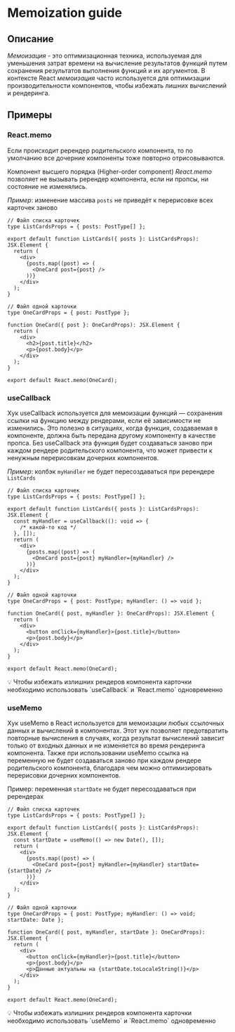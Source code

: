 # Memoization guide

## Описание

_Мемоизация_ - это оптимизационная техника, используемая для уменьшения затрат времени на
вычисление результатов функций путем сохранения результатов выполнения функций и их
аргументов. В контексте React _мемоизация_ часто используется для оптимизации
производительности компонентов, чтобы избежать лишних вычислений и рендеринга.

## Примеры

### React.memo

Если происходит ререндер родительского компонента, то по умолчанию все дочерние компоненты
тоже повторно отрисовываются.

Компонент высшего порядка (Higher-order component) _React.memo_ позволяет не вызывать
ререндер компонента, если ни пропсы, ни состояние не изменялись.

_Пример_: изменение массива `posts` не приведёт к перерисовке всех карточек заново

```tsx
// Файл списка карточек
type ListCardsProps = { posts: PostType[] };

export default function ListCards({ posts }: ListCardsProps): JSX.Element {
  return (
    <div>
      {posts.map((post) => (
        <OneCard post={post} />
      ))}
    </div>
  );
}
```

```tsx
// Файл одной карточки
type OneCardProps = { post: PostType };

function OneCard({ post }: OneCardProps): JSX.Element {
  return (
    <div>
      <h2>{post.title}</h2>
      <p>{post.body}</p>
    </div>
  );
}

export default React.memo(OneCard);
```

### useCallback

Хук useCallback используется для мемоизации функций — сохранения ссылки на функцию между
рендерами, если её зависимости не изменились. Это полезно в ситуациях, когда функция,
создаваемая в компоненте, должна быть передана другому компоненту в качестве пропса. Без
useCallback эта функция будет создаваться заново при каждом рендере родительского
компонента, что может привести к ненужным перерисовкам дочерних компонентов.

_Пример_: колбэк `myHandler` не будет пересоздаваться при ререндере `ListCards`

```tsx
// Файл списка карточек
type ListCardsProps = { posts: PostType[] };

export default function ListCards({ posts }: ListCardsProps): JSX.Element {
  const myHandler = useCallback((): void => {
    /* какой-то код */
  }, []);
  return (
    <div>
      {posts.map((post) => (
        <OneCard post={post} myHandler={myHandler} />
      ))}
    </div>
  );
}
```

```tsx
// Файл одной карточки
type OneCardProps = { post: PostType; myHandler: () => void };

function OneCard({ post, myHandler }: OneCardProps): JSX.Element {
  return (
    <div>
      <button onClick={myHandler}>{post.title}</button>
      <p>{post.body}</p>
    </div>
  );
}

export default React.memo(OneCard);
```

<aside>
💡 Чтобы избежать излишних рендеров компонента карточки необходимо использовать `useCallback` и `React.memo` одновременно

</aside>

### useMemo

Хук useMemo в React используется для мемоизации любых ссылочных данных и вычислений в
компонентах. Этот хук позволяет предотвратить повторные вычисления в случаях, когда
результат вычислений зависит только от входных данных и не изменяется во время рендеринга
компонента. Также при использовании useMemo ссылка на переменную не будет создаваться
заново при каждом рендере родительского компонента, благодаря чем можно оптимизировать
перерисовки дочерних компонентов.

Пример: переменная `startDate` не будет пересоздаваться при ререндерах

```tsx
// Файл списка карточек
type ListCardsProps = { posts: PostType[] };

export default function ListCards({ posts }: ListCardsProps): JSX.Element {
  const startDate = useMemo(() => new Date(), []);
  return (
    <div>
      {posts.map((post) => (
        <OneCard post={post} myHandler={myHandler} startDate={startDate} />
      ))}
    </div>
  );
}
```

```tsx
// Файл одной карточки
type OneCardProps = { post: PostType; myHandler: () => void; startDate: Date };

function OneCard({ post, myHandler, startDate }: OneCardProps): JSX.Element {
  return (
    <div>
      <button onClick={myHandler}>{post.title}</button>
      <p>{post.body}</p>
      <p>Данные актуальны на {startDate.toLocaleString()}</p>
    </div>
  );
}

export default React.memo(OneCard);
```

<aside>
💡 Чтобы избежать излишних рендеров компонента карточки необходимо использовать `useMemo` и `React.memo` одновременно

</aside>

